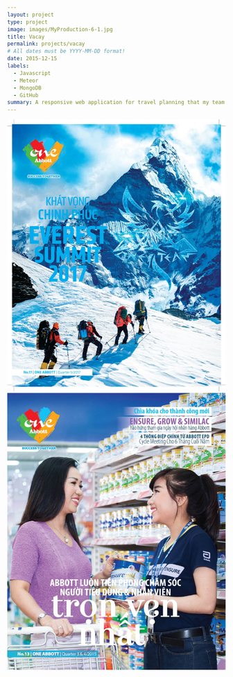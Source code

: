 ```yaml
---
layout: project
type: project
image: images/MyProduction-6-1.jpg
title: Vacay
permalink: projects/vacay
# All dates must be YYYY-MM-DD format!
date: 2015-12-15
labels:
  - Javascript
  - Meteor
  - MongoDB
  - GitHub
summary: A responsive web application for travel planning that my team developed in ICS 415.
---
```


<img class="ui medium right floated rounded image" src="../images/MyProduction-6-1.jpg">
<img class="ui medium right floated rounded image" src="../images/MyProduction-6-2.jpg">